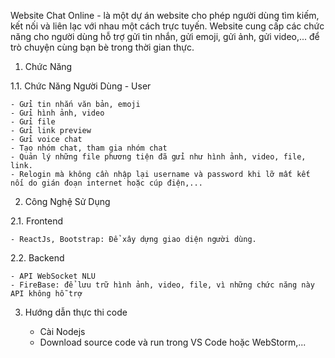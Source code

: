 Website Chat Online - là một dự án website cho phép người dùng tìm kiếm, kết nối và liên lạc với nhau một cách trực tuyến. Website cung cấp các chức năng cho người dùng
hỗ trợ gửi tin nhắn, gửi emoji, gửi ảnh, gửi video,... để trò chuyện cùng bạn bè trong thời gian thực.

1. Chức Năng

1.1. Chức Năng Người Dùng - User
   
    - Gửi tin nhắn văn bản, emoji
    - Gửi hình ảnh, video
    - Gửi file
    - Gửi link preview
    - Gửi voice chat
    - Tạo nhóm chat, tham gia nhóm chat
    - Quản lý những file phương tiện đã gửi như hình ảnh, video, file, link.
    - Relogin mà không cần nhập lại username và password khi lỡ mất kết nối do gián đoạn internet hoặc cúp điện,...

2. Công Nghệ Sử Dụng
   
2.1. Frontend

    - ReactJs, Bootstrap: Để xây dựng giao diện người dùng.
    
2.2. Backend

    - API WebSocket NLU
    - FireBase: để lưu trữ hình ảnh, video, file, vì những chức năng này API không hỗ trợ
    
3. Hướng dẫn thực thi code

    - Cài Nodejs
    - Download source code và run trong VS Code hoặc WebStorm,...
